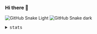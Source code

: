 ### Hi there 👋


![GitHub Snake Light](https://github.com/furcoite-nirual/furcoite-nirual/blob/output/github-contribution-grid-snake.svg#gh-light-mode-only)
![GitHub Snake dark](https://github.com/furcoite-nirual/furcoite-nirual/blob/output/github-contribution-grid-snake.svg#gh-dark-mode-only)

<details>
  <summary>
    <samp>stats</samp>
  </summary>
  <br>
  <p align='center'>
  <img width="48%" src="https://github-readme-stats.vercel.app/api?username=furcoite-nirual&count_private=true&show_icons=true&theme=monokai" />
  <img width="48%" src="http://github-readme-streak-stats.herokuapp.com?user=furcoite-nirual&theme=radical&date_format=M%20j%5B%2C%20Y%5D" />
</p>

<p align='center'>
  <img width="48%" src="https://github-readme-stats.vercel.app/api/top-langs/?username=furcoite-nirual&theme=github_dark&layout=compact&border_color=4C8EDA&card_width=445&border_radius=12" />
</p>

</details>
